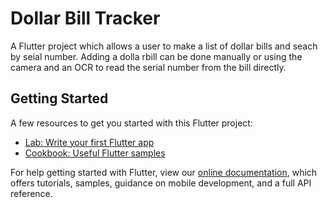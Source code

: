 # Dollar Bill Tracker

A Flutter project which allows a user to make a list of dollar bills and seach by seial number. Adding a dolla rbill can be done manually or using the camera and an OCR to read the serial number from the bill directly.



## Getting Started



A few resources to get you started with this Flutter project:

- [Lab: Write your first Flutter app](https://flutter.dev/docs/get-started/codelab)
- [Cookbook: Useful Flutter samples](https://flutter.dev/docs/cookbook)

For help getting started with Flutter, view our
[online documentation](https://flutter.dev/docs), which offers tutorials,
samples, guidance on mobile development, and a full API reference.
